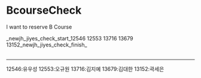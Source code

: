 # BcourseCheck
I want to reserve B Course

\_newjh_jiyes_check_start_12546 12553 13716 13679 13152_newjh_jiyes_check_finish_
<br/><br/>
***
12546:유우성 12553:오규원 13716:김지예 13679:김대한 13152:곽세은
